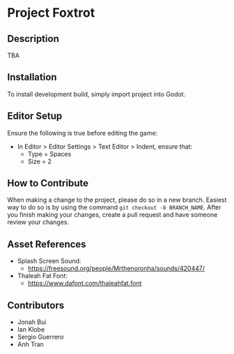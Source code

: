 # Project Foxtrot
## Description
TBA

## Installation
To install development build, simply import project into Godot.

## Editor Setup
Ensure the following is true before editing the game:
- In Editor > Editor Settings > Text Editor > Indent, ensure that:
	- Type = Spaces
	- Size = 2

## How to Contribute
When making a change to the project, please do so in a new branch. Easiest way to do so is by using the command `git checkout -b BRANCH_NAME`. After you finish making your changes, create a pull request and have someone review your changes.

## Asset References
- Splash Screen Sound:
	- https://freesound.org/people/Mrthenoronha/sounds/420447/
- Thaleah Fat Font:
	- https://www.dafont.com/thaleahfat.font

## Contributors
- Jonah Bui
- Ian Klobe
- Sergio Guerrero
- Anh Tran
